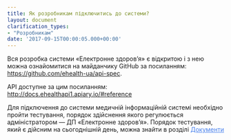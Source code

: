 ```yaml
---
title: Як розробникам підключитись до системи?
layout: document
clarification_types:
- "Розробникам"
date: '2017-09-15T00:00:05.000+00:00'
---
```


Вся розробка системи «Електронне здоров’я» є відкритою і з нею можна ознайомитися на майданчику GitHub<!--more--> за посиланням: <a style="color: #4880ed" href="https://github.com/ehealth-ua/api-spec" target="_blank">https://github.com/ehealth-ua/api-spec</a>.

АРІ доступне за цим посиланням: <a style="color: #4880ed" href="http://docs.ehealthapi1.apiary.io/#reference" target="_blank">http://docs.ehealthapi1.apiary.io/#reference</a>

Для підключення до системи медичній інформаційній системі необхідно пройти тестування, порядок здійснення якого регулюється адміністратором — ДП «Електронне здоров’я». Порядок тестування, який є дійсним на сьогоднішній день, можна знайти в розділі <a style="color: #4880ed" href="/#documents">Документи</a>
